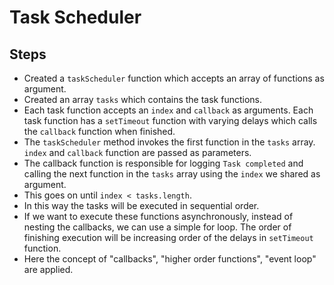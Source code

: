 # Task Scheduler

## Steps

- Created a `taskScheduler` function which accepts an array of functions as argument.
- Created an array `tasks` which contains the task functions.
- Each task function accepts an `index` and `callback` as arguments. Each task function has a `setTimeout` function with varying delays which calls the `callback` function when finished.
- The `taskScheduler` method invokes the first function in the `tasks` array. `index` and `callback` function are passed as parameters.
- The callback function is responsible for logging `Task completed` and calling the next function in the `tasks` array using the `index` we shared as argument.
- This goes on until `index < tasks.length`.
- In this way the tasks will be executed in sequential order.
- If we want to execute these functions asynchronously, instead of nesting the callbacks, we can use a simple for loop. The order of finishing execution will be increasing order of the delays in `setTimeout` function.
- Here the concept of "callbacks", "higher order functions", "event loop" are applied.
